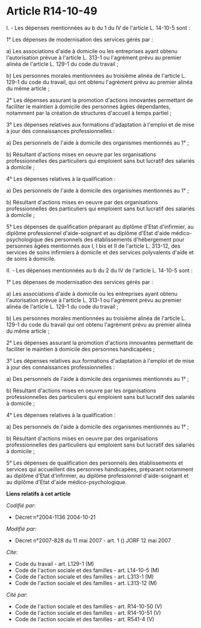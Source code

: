 # Article R14-10-49

I. - Les dépenses mentionnées au b du 1 du IV de l'article L. 14-10-5 sont :

1° Les dépenses de modernisation des services gérés par :

a) Les associations d'aide à domicile ou les entreprises ayant obtenu l'autorisation prévue à l'article L. 313-1 ou
l'agrément prévu au premier alinéa de l'article L. 129-1 du code du travail ;

b) Les personnes morales mentionnées au troisième alinéa de l'article L. 129-1 du code du travail, qui ont obtenu l'agrément
prévu au premier alinéa du même article ;

2° Les dépenses assurant la promotion d'actions innovantes permettant de faciliter le maintien à domicile des personnes âgées
dépendantes, notamment par la création de structures d'accueil à temps partiel ;

3° Les dépenses relatives aux formations d'adaptation à l'emploi et de mise à jour des connaissances professionnelles :

a) Des personnels de l'aide à domicile des organismes mentionnés au 1° ;

b) Résultant d'actions mises en oeuvre par les organisations professionnelles des particuliers qui emploient sans but
lucratif des salariés à domicile ;

4° Les dépenses relatives à la qualification :

a) Des personnels de l'aide à domicile des organismes mentionnés au 1° ;

b) Résultant d'actions mises en oeuvre par des organisations professionnelles des particuliers qui emploient sans but
lucratif des salariés à domicile ;

5° Les dépenses de qualification préparant au diplôme d'Etat d'infirmier, au diplôme professionnel d'aide-soignant et au
diplôme d'Etat d'aide médico-psychologique des personnels des établissements d'hébergement pour personnes âgées mentionnés
aux I, I bis et II de l'article L. 313-12, des services de soins infirmiers à domicile et des services polyvalents d'aide et
de soins à domicile.

II. - Les dépenses mentionnées au b du 2 du IV de l'article L. 14-10-5 sont :

1° Les dépenses de modernisation des services gérés par :

a) Les associations d'aide à domicile ou les entreprises ayant obtenu l'autorisation prévue à l'article L. 313-1 ou
l'agrément prévu au premier alinéa de l'article L. 129-1 du code du travail ;

b) Les personnes morales mentionnées au troisième alinéa de l'article L. 129-1 du code du travail qui ont obtenu l'agrément
prévu au premier alinéa du même article ;

2° Les dépenses assurant la promotion d'actions innovantes permettant de faciliter le maintien à domicile des personnes
handicapées ;

3° Les dépenses relatives aux formations d'adaptation à l'emploi et de mise à jour des connaissances professionnelles :

a) Des personnels de l'aide à domicile des organismes mentionnés au 1° ;

b) Résultant d'actions mises en oeuvre par les organisations professionnelles des particuliers qui emploient sans but
lucratif des salariés à domicile ;

4° Les dépenses relatives à la qualification :

a) Des personnels de l'aide à domicile des organismes mentionnés au 1° ;

b)  Résultant d'actions mises en oeuvre par des organisations professionnelles des particuliers qui emploient sans but
lucratif des salariés à domicile ;

5° Les dépenses de qualification des personnels des établissements et services qui accueillent des personnes handicapées,
préparant notamment au diplôme d'Etat d'infirmier, au diplôme professionnel d'aide-soignant et au diplôme d'Etat d'aide
médico-psychologique.

**Liens relatifs à cet article**

_Codifié par_:

  - Décret n°2004-1136 2004-10-21

_Modifié par_:

  - Décret n°2007-828 du 11 mai 2007 - art. 1 () JORF 12 mai 2007

_Cite_:

  - Code du travail - art. L129-1 (M)
  - Code de l'action sociale et des familles - art. L14-10-5 (M)
  - Code de l'action sociale et des familles - art. L313-1 (M)
  - Code de l'action sociale et des familles - art. L313-12 (M)

_Cité par_:

  - Code de l'action sociale et des familles - art. R14-10-50 (V)
  - Code de l'action sociale et des familles - art. R14-10-51 (V)
  - Code de l'action sociale et des familles - art. R541-4 (V)
